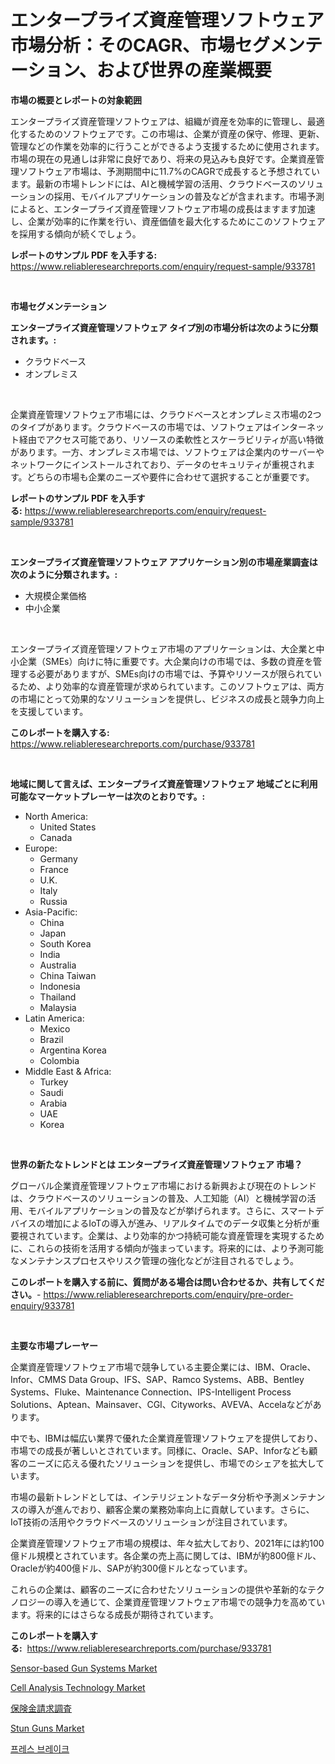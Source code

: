<p><h1>エンタープライズ資産管理ソフトウェア市場分析：そのCAGR、市場セグメンテーション、および世界の産業概要</h1></p><p><strong>市場の概要とレポートの対象範囲</strong></p>
<p><p>エンタープライズ資産管理ソフトウェアは、組織が資産を効率的に管理し、最適化するためのソフトウェアです。この市場は、企業が資産の保守、修理、更新、管理などの作業を効率的に行うことができるよう支援するために使用されます。市場の現在の見通しは非常に良好であり、将来の見込みも良好です。企業資産管理ソフトウェア市場は、予測期間中に11.7%のCAGRで成長すると予想されています。最新の市場トレンドには、AIと機械学習の活用、クラウドベースのソリューションの採用、モバイルアプリケーションの普及などが含まれます。市場予測によると、エンタープライズ資産管理ソフトウェア市場の成長はますます加速し、企業が効率的に作業を行い、資産価値を最大化するためにこのソフトウェアを採用する傾向が続くでしょう。</p></p>
<p><strong>レポートのサンプル PDF を入手する:</strong> <a href="https://www.reliableresearchreports.com/enquiry/request-sample/933781">https://www.reliableresearchreports.com/enquiry/request-sample/933781</a></p>
<p>&nbsp;</p>
<p><strong>市場セグメンテーション</strong></p>
<p><strong>エンタープライズ資産管理ソフトウェア タイプ別の市場分析は次のように分類されます。:</strong></p>
<p><ul><li>クラウドベース</li><li>オンプレミス</li></ul></p>
<p>&nbsp;</p>
<p><p>企業資産管理ソフトウェア市場には、クラウドベースとオンプレミス市場の2つのタイプがあります。クラウドベースの市場では、ソフトウェアはインターネット経由でアクセス可能であり、リソースの柔軟性とスケーラビリティが高い特徴があります。一方、オンプレミス市場では、ソフトウェアは企業内のサーバーやネットワークにインストールされており、データのセキュリティが重視されます。どちらの市場も企業のニーズや要件に合わせて選択することが重要です。</p></p>
<p><strong>レポートのサンプル PDF を入手する:</strong>&nbsp;<a href="https://www.reliableresearchreports.com/enquiry/request-sample/933781">https://www.reliableresearchreports.com/enquiry/request-sample/933781</a></p>
<p>&nbsp;</p>
<p><strong> エンタープライズ資産管理ソフトウェア アプリケーション別の市場産業調査は次のように分類されます。:</strong></p>
<p><ul><li>大規模企業価格</li><li>中小企業</li></ul></p>
<p>&nbsp;</p>
<p><p>エンタープライズ資産管理ソフトウェア市場のアプリケーションは、大企業と中小企業（SMEs）向けに特に重要です。大企業向けの市場では、多数の資産を管理する必要がありますが、SMEs向けの市場では、予算やリソースが限られているため、より効率的な資産管理が求められています。このソフトウェアは、両方の市場にとって効果的なソリューションを提供し、ビジネスの成長と競争力向上を支援しています。</p></p>
<p><strong>このレポートを購入する:</strong>&nbsp; <a href="https://www.reliableresearchreports.com/purchase/933781">https://www.reliableresearchreports.com/purchase/933781</a></p>
<p>&nbsp;</p>
<p><strong>地域に関して言えば、エンタープライズ資産管理ソフトウェア 地域ごとに利用可能なマーケットプレーヤーは次のとおりです。:</strong></p>
<p><ul>
    <li>
        North America:
        <ul>
            <li>United States</li>
            <li>Canada</li>
        </ul>
    </li>
    <li>
        Europe:
        <ul>
            <li>Germany</li>
            <li>France</li>
            <li>U.K.</li>
            <li>Italy</li>
            <li>Russia</li>
        </ul>
    </li>
    <li>
        Asia-Pacific:
        <ul>
            <li>China</li>
            <li>Japan</li>
            <li>South Korea</li>
            <li>India</li>
            <li>Australia</li>
            <li>China Taiwan</li>
            <li>Indonesia</li>
            <li>Thailand</li>
            <li>Malaysia</li>
        </ul>
    </li>
    <li>
        Latin America:
        <ul>
            <li>Mexico</li>
            <li>Brazil</li>
            <li>Argentina Korea</li>
            <li>Colombia</li>
        </ul>
    </li>
    <li>
        Middle East & Africa:
        <ul>
            <li>Turkey</li>
            <li>Saudi</li>
            <li>Arabia</li>
            <li>UAE</li>
            <li>Korea</li>
        </ul>
    </li>
    </ul></p>
<p>&nbsp;</p>
<p><strong>世界の新たなトレンドとは エンタープライズ資産管理ソフトウェア 市場？</strong></p>
<p><p>グローバル企業資産管理ソフトウェア市場における新興および現在のトレンドは、クラウドベースのソリューションの普及、人工知能（AI）と機械学習の活用、モバイルアプリケーションの普及などが挙げられます。さらに、スマートデバイスの増加によるIoTの導入が進み、リアルタイムでのデータ収集と分析が重要視されています。企業は、より効率的かつ持続可能な資産管理を実現するために、これらの技術を活用する傾向が強まっています。将来的には、より予測可能なメンテナンスプロセスやリスク管理の強化などが注目されるでしょう。</p></p>
<p><strong>このレポートを購入する前に、質問がある場合は問い合わせるか、共有してください。</strong>- <a href="https://www.reliableresearchreports.com/enquiry/pre-order-enquiry/933781">https://www.reliableresearchreports.com/enquiry/pre-order-enquiry/933781</a></p>
<p>&nbsp;</p>
<p><strong>主要な市場プレーヤー</strong></p>
<p><p>企業資産管理ソフトウェア市場で競争している主要企業には、IBM、Oracle、Infor、CMMS Data Group、IFS、SAP、Ramco Systems、ABB、Bentley Systems、Fluke、Maintenance Connection、IPS-Intelligent Process Solutions、Aptean、Mainsaver、CGI、Cityworks、AVEVA、Accelaなどがあります。</p><p>中でも、IBMは幅広い業界で優れた企業資産管理ソフトウェアを提供しており、市場での成長が著しいとされています。同様に、Oracle、SAP、Inforなども顧客のニーズに応える優れたソリューションを提供し、市場でのシェアを拡大しています。</p><p>市場の最新トレンドとしては、インテリジェントなデータ分析や予測メンテナンスの導入が進んでおり、顧客企業の業務効率向上に貢献しています。さらに、IoT技術の活用やクラウドベースのソリューションが注目されています。</p><p>企業資産管理ソフトウェア市場の規模は、年々拡大しており、2021年には約100億ドル規模とされています。各企業の売上高に関しては、IBMが約800億ドル、Oracleが約400億ドル、SAPが約300億ドルとなっています。</p><p>これらの企業は、顧客のニーズに合わせたソリューションの提供や革新的なテクノロジーの導入を通じて、企業資産管理ソフトウェア市場での競争力を高めています。将来的にはさらなる成長が期待されています。</p></p>
<p><strong>このレポートを購入する:</strong>&nbsp;&nbsp;<a href="https://www.reliableresearchreports.com/purchase/933781">https://www.reliableresearchreports.com/purchase/933781</a></p>
<p><p><a href="https://summer-dogwood-3e9.notion.site/Decoding-the-Sensor-based-Gun-Systems-Market-A-Deep-Dive-into-the-Latest-Market-Trends-Market-Segm-1ca9ee58518d4074bb2e3ec3fc86b1ba">Sensor-based Gun Systems Market</a></p><p><a href="https://github.com/vimar16th/Market-Research-Report-List-3/blob/main/cell-analysis-technology-market.md">Cell Analysis Technology Market</a></p><p><a href="https://github.com/mohamedbakry57/Market-Research-Report-List-2/blob/main/3646465184103.md">保険金請求調査</a></p><p><a href="https://funky-papaya-cf4.notion.site/Stun-Guns-Market-Size-Growth-and-Forecast-from-2024-2031-2450ad17a515427fb5ade5f8e691fdb6">Stun Guns Market</a></p><p><a href="https://medium.com/@shareneboothestellesvwq36l/%ED%94%84%EB%A0%88%EC%8A%A4-%EB%B8%8C%EB%A0%88%EC%9D%B4%ED%81%AC-%EC%8B%9C%EC%9E%A5-%EB%B3%B4%EA%B3%A0%EC%84%9C%EB%8A%94-%EC%9D%B4-%EC%8B%9C%EC%9E%A5%EC%9D%98-%EC%B5%9C%EC%8B%A0-%ED%8A%B8%EB%A0%8C%EB%93%9C%EC%99%80-%EC%84%B1%EC%9E%A5-%EA%B8%B0%ED%9A%8C%EB%A5%BC-%EB%82%98%ED%83%80%EB%83%85%EB%8B%88%EB%8B%A4-7879d2cdabd4">프레스 브레이크</a></p></p>